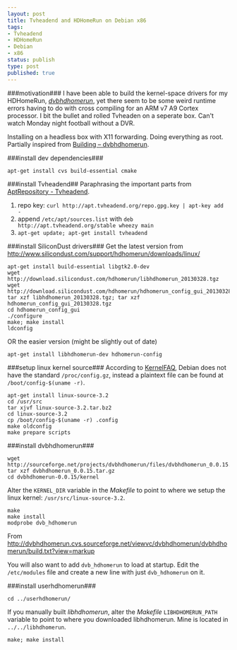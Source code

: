 ```yaml
---
layout: post
title: Tvheadend and HDHomeRun on Debian x86
tags:
- Tvheadend
- HDHomeRun
- Debian
- x86
status: publish
type: post
published: true
---
```

###motivation###
I have been able to build the kernel-space drivers for my HDHomeRun,
_[dvbhdhomerun](http://dvbhdhomerun.cvs.sourceforge.net/)_, yet there seem to
be some weird runtime errors having to do with cross compiling for an
ARM v7 A9 Cortex processor. I bit the bullet and rolled Tvheaden on a seperate
box. Can't watch Monday night football without a DVR.

Installing on a headless box with X11 forwarding. Doing everything as root.
Partially inspired from
[Building – dvbhdhomerun](http://sourceforge.net/apps/trac/dvbhdhomerun/wiki/Building).



###install dev dependencies###

    apt-get install cvs build-essential cmake



###install Tvheadend##
Paraphrasing the important parts from
[AptRepository - Tvheadend](https://tvheadend.org/projects/tvheadend/wiki/AptRepository).

1. repo key: `curl http://apt.tvheadend.org/repo.gpg.key | apt-key add -`
2. append `/etc/apt/sources.list` with `deb http://apt.tvheadend.org/stable wheezy main`
3. `apt-get update; apt-get install tvheadend`



###install SiliconDust drivers###
Get the latest version from
<http://www.silicondust.com/support/hdhomerun/downloads/linux/>

    apt-get install build-essential libgtk2.0-dev
    wget http://download.silicondust.com/hdhomerun/libhdhomerun_20130328.tgz
    wget http://download.silicondust.com/hdhomerun/hdhomerun_config_gui_20130328.tgz
    tar xzf libhdhomerun_20130328.tgz; tar xzf hdhomerun_config_gui_20130328.tgz
    cd hdhomerun_config_gui
    ./configure
    make; make install
    ldconfig

OR the easier version (might be slightly out of date)

    apt-get install libhdhomerun-dev hdhomerun-config



###setup linux kernel source###
According to [KernelFAQ](https://wiki.debian.org/KernelFAQ), Debian does
not have the standard `/proc/config.gz`, instead a plaintext file can be found
at `/boot/config-$(uname -r)`.

    apt-get install linux-source-3.2
    cd /usr/src
    tar xjvf linux-source-3.2.tar.bz2
    cd linux-source-3.2
    cp /boot/config-$(uname -r) .config
    make oldconfig
    make prepare scripts



###install dvbhdhomerun###

    wget http://sourceforge.net/projects/dvbhdhomerun/files/dvbhdhomerun_0.0.15.tar.gz
    tar xzf dvbhdhomerun_0.0.15.tar.gz
    cd dvbhdhomerun-0.0.15/kernel

Alter the `KERNEL_DIR` variable in the _Makefile_ to point to where
we setup the linux kernel: `/usr/src/linux-source-3.2`.

    make
    make install
    modprobe dvb_hdhomerun

From <http://dvbhdhomerun.cvs.sourceforge.net/viewvc/dvbhdhomerun/dvbhdhomerun/build.txt?view=markup>

You will also want to add `dvb_hdhomerun` to load at startup.
Edit the `/etc/modules` file and create a new line with
just `dvb_hdhomerun` on it.



###install userhdhomerun###

    cd ../userhdhomerun/

If you manually built _libhdhomerun_, alter the _Makefile_
`LIBHDHOMERUN_PATH` variable to point to where you downloaded
libhdhomerun. Mine is located in `../../libhdhomerun`.

    make; make install

